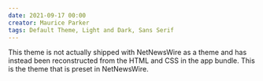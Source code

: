 ```yaml
---
date: 2021-09-17 00:00
creator: Maurice Parker
tags: Default Theme, Light and Dark, Sans Serif
---
```


This theme is not actually shipped with NetNewsWire as a theme and has instead been reconstructed from the HTML and CSS in the app bundle. 
This is the theme that is preset in NetNewsWire.
